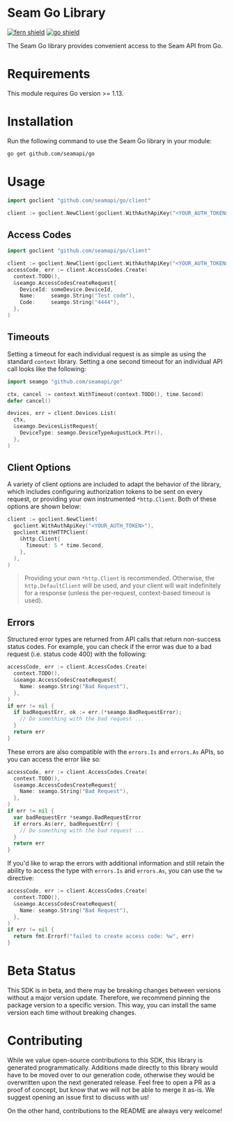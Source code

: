 # Seam Go Library

[![fern shield](https://img.shields.io/badge/%F0%9F%8C%BF-SDK%20generated%20by%20Fern-brightgreen)](https://github.com/fern-api/fern)
[![go shield](https://img.shields.io/badge/go-docs-blue)](https://pkg.go.dev/github.com/seamapi/go)

The Seam Go library provides convenient access to the Seam API from Go.

# Requirements

This module requires Go version >= 1.13.

# Installation

Run the following command to use the Seam Go library in your module:
```sh
go get github.com/seamapi/go
```

# Usage

```go
import goclient "github.com/seamapi/go/client"

client := goclient.NewClient(goclient.WithAuthApiKey("<YOUR_AUTH_TOKEN>"))
```

## Access Codes

```go
import goclient "github.com/seamapi/go/client"

client := goclient.NewClient(goclient.WithAuthApiKey("<YOUR_AUTH_TOKEN>"))
accessCode, err := client.AccessCodes.Create(
  context.TODO(),
  &seamgo.AccessCodesCreateRequest{
    DeviceId: someDevice.DeviceId,
    Name:     seamgo.String("Test code"),
    Code:     seamgo.String("4444"),
  },
)
```

## Timeouts

Setting a timeout for each individual request is as simple as using the standard
`context` library. Setting a one second timeout for an individual API call looks
like the following:

```go
import seamgo "github.com/seamapi/go"

ctx, cancel := context.WithTimeout(context.TODO(), time.Second)
defer cancel()

devices, err = client.Devices.List(
  ctx,
  &seamgo.DevicesListRequest{
    DeviceType: seamgo.DeviceTypeAugustLock.Ptr(),
  },
)
```

## Client Options

A variety of client options are included to adapt the behavior of the library, which includes
configuring authorization tokens to be sent on every request, or providing your own instrumented
`*http.Client`. Both of these options are shown below:

```go
client := goclient.NewClient(
  goclient.WithAuthApiKey("<YOUR_AUTH_TOKEN>"),
  goclient.WithHTTPClient(
    &http.Client{
      Timeout: 5 * time.Second,
    },
  ),
)
```

> Providing your own `*http.Client` is recommended. Otherwise, the `http.DefaultClient` will be used,
> and your client will wait indefinitely for a response (unless the per-request, context-based timeout
> is used).

## Errors

Structured error types are returned from API calls that return non-success status codes. For example,
you can check if the error was due to a bad request (i.e. status code 400) with the following:

```go
accessCode, err := client.AccessCodes.Create(
  context.TODO(),
  &seamgo.AccessCodesCreateRequest{
    Name: seamgo.String("Bad Request"),
  },
)
if err != nil {
  if badRequestErr, ok := err.(*seamgo.BadRequestError);
    // Do something with the bad request ...
  }
  return err
}
```

These errors are also compatible with the `errors.Is` and `errors.As` APIs, so you can access the error
like so:

```go
accessCode, err := client.AccessCodes.Create(
  context.TODO(),
  &seamgo.AccessCodesCreateRequest{
    Name: seamgo.String("Bad Request"),
  },
)
if err != nil {
  var badRequestErr *seamgo.BadRequestError
  if errors.As(err, badRequestErr) {
    // Do something with the bad request ...
  }
  return err
}
```

If you'd like to wrap the errors with additional information and still retain the ability to access the type
with `errors.Is` and `errors.As`, you can use the `%w` directive:

```go
accessCode, err := client.AccessCodes.Create(
  context.TODO(),
  &seamgo.AccessCodesCreateRequest{
    Name: seamgo.String("Bad Request"),
  },
)
if err != nil {
  return fmt.Errorf("failed to create access code: %w", err)
}
```

# Beta Status

This SDK is in beta, and there may be breaking changes between versions without a major 
version update. Therefore, we recommend pinning the package version to a specific version. 
This way, you can install the same version each time without breaking changes.

# Contributing

While we value open-source contributions to this SDK, this library is generated programmatically. 
Additions made directly to this library would have to be moved over to our generation code, 
otherwise they would be overwritten upon the next generated release. Feel free to open a PR as
 a proof of concept, but know that we will not be able to merge it as-is. We suggest opening 
an issue first to discuss with us!

On the other hand, contributions to the README are always very welcome!

